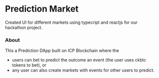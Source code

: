 # Prediction Market
Created UI for different markets using typecript and reactjs for our hackathon project.

### About
This a Prediction DApp built on ICP Blockchain where the 
* users can bet to predict the outcome an event (the user uses ckbtc tokens to bet), or 
* any user can also create markets with events for other users to predict. 
